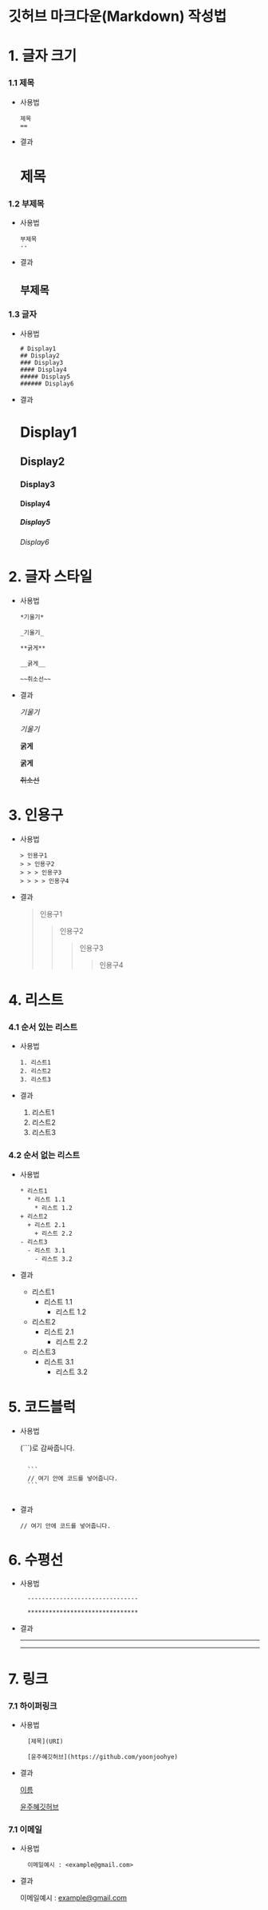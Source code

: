 깃허브 마크다운(Markdown) 작성법
=====


# 1. 글자 크기

### 1.1 제목
- 사용법

  ```
  제목
  ==
  ```

- 결과

  제목
  ==


### 1.2 부제목
- 사용법

  ```
  부제목
  --
  ```

- 결과

  부제목
  --


### 1.3 글자
- 사용법

  ```
  # Display1
  ## Display2
  ### Display3
  #### Display4
  ##### Display5
  ###### Display6
  ```
- 결과

  # Display1
  ## Display2
  ### Display3
  #### Display4
  ##### Display5
  ###### Display6


# 2. 글자 스타일
- 사용법

  ```
  *기울기*

  _기울기_

  **굵게**

  __굵게__

  ~~취소선~~
  ```

- 결과

  *기울기*

  _기울기_

  **굵게**

  __굵게__

  ~~취소선~~

# 3. 인용구
- 사용법

  ```
  > 인용구1
  > > 인용구2
  > > > 인용구3
  > > > > 인용구4
  ```

- 결과

  > 인용구1
  > > 인용구2
  > > > 인용구3
  > > > > 인용구4


# 4. 리스트
### 4.1 순서 있는 리스트
- 사용법

  ```
  1. 리스트1
  2. 리스트2
  3. 리스트3
  ```
- 결과

  1. 리스트1
  2. 리스트2
  3. 리스트3
 
 ### 4.2 순서 없는 리스트
 
- 사용법

  ```
  * 리스트1
    * 리스트 1.1
      * 리스트 1.2
  + 리스트2
    + 리스트 2.1
      + 리스트 2.2
  - 리스트3
    - 리스트 3.1
      - 리스트 3.2
  ```
  
- 결과

  * 리스트1
    * 리스트 1.1
      * 리스트 1.2
  + 리스트2
    + 리스트 2.1
      + 리스트 2.2
  - 리스트3
    - 리스트 3.1
      - 리스트 3.2

# 5. 코드블럭

- 사용법 

  (```)로 감싸줍니다.

  <pre>
  <code>
    ```
    // 여기 안에 코드를 넣어줍니다.
    ```
  </code>
  </pre>

- 결과

  ```
  // 여기 안에 코드를 넣어줍니다.
  ```

# 6. 수평선

- 사용법

  ```
    -------------------------------

    *******************************
  ```

- 결과

  -------------------------------
 
  *******************************
  
  
# 7. 링크

### 7.1 하이퍼링크
- 사용법

  ```
    [제목](URI)

    [윤주혜깃허브](https://github.com/yoonjoohye)
  ```

- 결과

  [이름](URI)

  [윤주혜깃허브](https://github.com/yoonjoohye)

### 7.1 이메일

- 사용법

  ```
    이메일예시 : <example@gmail.com>
  ```

- 결과

  이메일예시 : <example@gmail.com>
